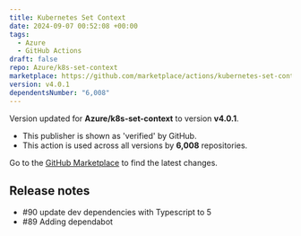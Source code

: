 ```yaml
---
title: Kubernetes Set Context
date: 2024-09-07 00:52:08 +00:00
tags:
  - Azure
  - GitHub Actions
draft: false
repo: Azure/k8s-set-context
marketplace: https://github.com/marketplace/actions/kubernetes-set-context
version: v4.0.1
dependentsNumber: "6,008"
---
```



Version updated for **Azure/k8s-set-context** to version **v4.0.1**.
- This publisher is shown as 'verified' by GitHub.
- This action is used across all versions by **6,008** repositories.

Go to the [GitHub Marketplace](https://github.com/marketplace/actions/kubernetes-set-context) to find the latest changes.

## Release notes

-  #90 update dev dependencies with Typescript to 5
-  #89 Adding dependabot
